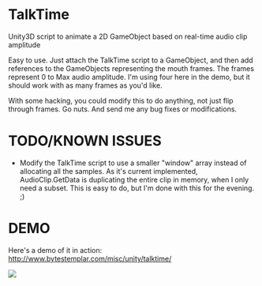 TalkTime
========

Unity3D script to animate a 2D GameObject based on real-time audio clip amplitude

Easy to use. Just attach the TalkTime script to a GameObject, and then add references to the GameObjects representing the mouth frames. The frames represent 0 to Max audio amplitude. I'm using four here in the demo, but it should work with as many frames as you'd like.

With some hacking, you could modify this to do anything, not just flip through frames. Go nuts. And send me any bug fixes or modifications. 

TODO/KNOWN ISSUES
=================
* Modify the TalkTime script to use a smaller "window" array instead of allocating all the samples. As it's current implemented, AudioClip.GetData is duplicating the entire clip in memory, when I only need a subset.  This is easy to do, but I'm done with this for the evening. ;)

DEMO
=================
Here's a demo of it in action: http://www.bytestemplar.com/misc/unity/talktime/

<img src="http://i.imgur.com/RmoRpXA.png"/>
